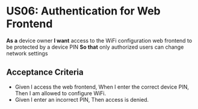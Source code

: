 # US06: Authentication for Web Frontend

**As a** device owner
**I want** access to the WiFi configuration web frontend to be protected by a device PIN
**So that** only authorized users can change network settings

## Acceptance Criteria
- Given I access the web frontend,
  When I enter the correct device PIN,
  Then I am allowed to configure WiFi.
- Given I enter an incorrect PIN,
  Then access is denied.

